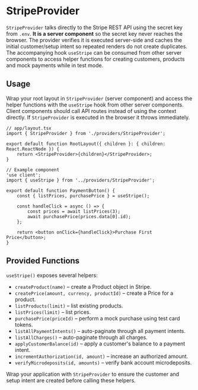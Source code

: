 # StripeProvider

`StripeProvider` talks directly to the Stripe REST API using the secret key from `.env`. **It is a server component** so the secret key never reaches the browser. The provider verifies it is executed server-side and caches the initial customer/setup intent so repeated renders do not create duplicates. The accompanying hook `useStripe` can be consumed from other server components to access helper functions for creating customers, products and mock payments while in test mode.


## Usage

Wrap your root layout in `StripeProvider` (server component) and access the helper functions with the `useStripe` hook from other server components. Client components should call API routes instead of using the context directly. If `StripeProvider` is executed in the browser it throws immediately.

```tsx
// app/layout.tsx
import { StripeProvider } from './providers/StripeProvider';

export default function RootLayout({ children }: { children: React.ReactNode }) {
    return <StripeProvider>{children}</StripeProvider>;
}
```

```tsx
// Example component
'use client';
import { useStripe } from '../providers/StripeProvider';

export default function PaymentButton() {
    const { listPrices, purchasePrice } = useStripe();

    const handleClick = async () => {
        const prices = await listPrices(3);
        await purchasePrice(prices.data[0].id);
    };

    return <button onClick={handleClick}>Purchase First Price</button>;
}
```


## Provided Functions

`useStripe()` exposes several helpers:

- `createProduct(name)` – create a Product object in Stripe.
- `createPrice(amount, currency, productId)` – create a Price for a product.
- `listProducts(limit)` – list existing products.
- `listPrices(limit)` – list prices.
- `purchasePrice(priceId)` – perform a mock purchase using test card tokens.
- `listAllPaymentIntents()` – auto-paginate through all payment intents.
- `listAllCharges()` – auto-paginate through all charges.
- `applyCustomerBalance(id)` – apply a customer's balance to a payment intent.
- `incrementAuthorization(id, amount)` – increase an authorized amount.
- `verifyMicrodeposits(id, amounts)` – verify bank account microdeposits.

Wrap your application with `StripeProvider` to ensure the customer and setup intent are created before calling these helpers.
